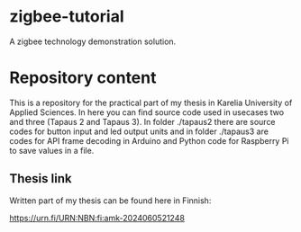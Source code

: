 # zigbee-tutorial
A zigbee technology demonstration solution.

# Repository content

This is a repository for the practical part of my thesis in Karelia University of Applied Sciences. In here you can find source code used in usecases two and three (Tapaus 2 and Tapaus 3). In folder ./tapaus2 there are source codes for button input and led output units and in folder ./tapaus3 are codes for API frame decoding in Arduino and Python code for Raspberry Pi to save values in a file. 

## Thesis link

Written part of my thesis can be found here in Finnish:

https://urn.fi/URN:NBN:fi:amk-2024060521248





